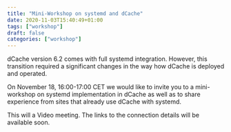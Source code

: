 ```yaml
---
title: "Mini-Workshop on systemd and dCache"
date: 2020-11-03T15:40:49+01:00
tags: ["workshop"]
draft: false
categories: ["workshop"]
---
```

dCache version 6.2 comes with full systemd integration. However, this  transition
required a significant changes in the way how dCache is deployed and operated.

On November 18, 16:00-17:00 CET we would like to invite you to a mini-workshop on
systemd implementation in dCache as well as to share experience from sites that
already use dCache with systemd.

This will a Video meeting. The links to the connection details will be available soon.